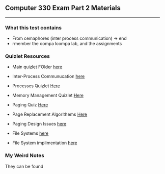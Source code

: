 ## Computer 330 Exam Part 2 Materials

---

### What this test contains
 - From cemaphores (inter process communication) -> end
 - rmember the oompa loompa lab, and the assignments

### Quizlet Resources

- Main quizlet FOlder [here](https://quizlet.com/adastorm/folders/cmpt330?x=1xqt&i=qpnv8)

- Inter-Process Communucation [here](https://quizlet.com/_bfhe0f?x=1jqt&i=qpnv8)

- Processes Quizlet [Here](https://quizlet.com/_bbrxre?x=1qqt&i=qpnv8)
  
- Memory Management Quizlet [Here](https://quizlet.com/_bbs00s?x=1qqt&i=qpnv8)

- Paging Quiz [Here](https://quizlet.com/_bcxygv?x=1qqt&i=qpnv8)

- Page Replacement Algorithems [Here](https://quizlet.com/_beavdr?x=1qqt&i=qpnv8)

- Paging Design Issues [here](https://quizlet.com/_beb39a?x=1qqt&i=qpnv8)

- File Systems [here](https://quizlet.com/_bebapl?x=1qqt&i=qpnv8)

- File System implimentation [here](https://quizlet.com/_bebp09?x=1qqt&i=qpnv8)


### My Weird Notes
They can be found
